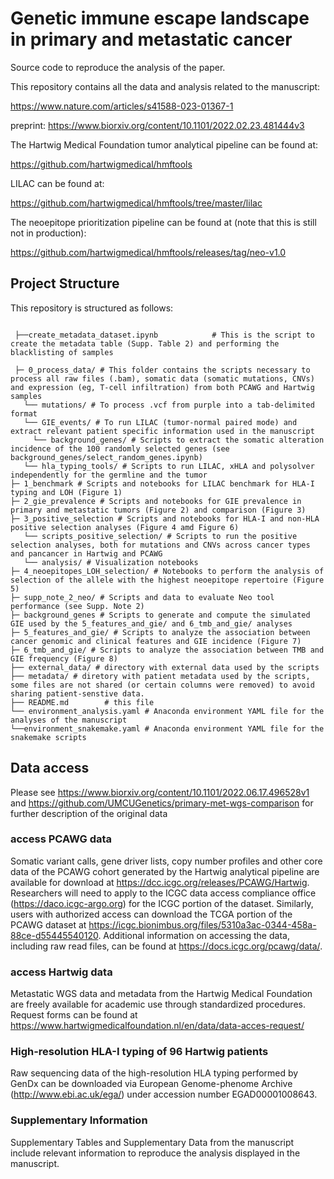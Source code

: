 # Genetic immune escape landscape in primary and metastatic cancer
Source code to reproduce the analysis of the paper. 


This repository contains all the data and analysis related to the manuscript:

https://www.nature.com/articles/s41588-023-01367-1

preprint: https://www.biorxiv.org/content/10.1101/2022.02.23.481444v3

The Hartwig Medical Foundation tumor analytical pipeline can be found at: 

https://github.com/hartwigmedical/hmftools

LILAC can be found at: 

https://github.com/hartwigmedical/hmftools/tree/master/lilac

The neoepitope prioritization pipeline can be found at (note that this is still not in production): 

https://github.com/hartwigmedical/hmftools/releases/tag/neo-v1.0

## Project Structure

This repository is structured as follows:

```shell

 ├──create_metadata_dataset.ipynb            # This is the script to create the metadata table (Supp. Table 2) and performing the blacklisting of samples
 
 ├─ 0_process_data/ # This folder contains the scripts necessary to process all raw files (.bam), somatic data (somatic mutations, CNVs) and expression (eg, T-cell infiltration) from both PCAWG and Hartwig samples
   └── mutations/ # To process .vcf from purple into a tab-delimited format
   └── GIE_events/ # To run LILAC (tumor-normal paired mode) and extract relevant patient specific information used in the manuscript
     └── background_genes/ # Scripts to extract the somatic alteration incidence of the 100 randomly selected genes (see background_genes/select_random_genes.ipynb)
   └── hla_typing_tools/ # Scripts to run LILAC, xHLA and polysolver independently for the germline and the tumor
├─ 1_benchmark # Scripts and notebooks for LILAC benchmark for HLA-I typing and LOH (Figure 1)
├─ 2_gie_prevalence # Scripts and notebooks for GIE prevalence in primary and metastatic tumors (Figure 2) and comparison (Figure 3)
├─ 3_positive_selection # Scripts and notebooks for HLA-I and non-HLA positive selection analyses (Figure 4 amd Figure 6)
   └── scripts_positive_selection/ # Scripts to run the positive selection analyses, both for mutations and CNVs across cancer types and pancancer in Hartwig and PCAWG
   └── analysis/ # Visualization notebooks
├─ 4_neoepitopes_LOH_selection/ # Notebooks to perform the analysis of selection of the allele with the highest neoepitope repertoire (Figure 5)
├─ supp_note_2_neo/ # Scripts and data to evaluate Neo tool performance (see Supp. Note 2)
├─ background_genes # Scripts to generate and compute the simulated GIE used by the 5_features_and_gie/ and 6_tmb_and_gie/ analyses 
├─ 5_features_and_gie/ # Scripts to analyze the association between cancer genomic and clinical features and GIE incidence (Figure 7)
├─ 6_tmb_and_gie/ # Scripts to analyze the association between TMB and GIE frequency (Figure 8)
├── external_data/ # directory with external data used by the scripts
├── metadata/ # diretory with patient metadata used by the scripts, some files are not shared (or certain columns were removed) to avoid sharing patient-senstive data. 
├── README.md        # this file
└── environment_analysis.yaml # Anaconda environment YAML file for the analyses of the manuscript
└──environment_snakemake.yaml # Anaconda environment YAML file for the snakemake scripts
```

## Data access

Please see https://www.biorxiv.org/content/10.1101/2022.06.17.496528v1 and
https://github.com/UMCUGenetics/primary-met-wgs-comparison for further description of the original data

### access PCAWG data
Somatic variant calls, gene driver lists, copy number profiles and other core data of the PCAWG cohort generated by the Hartwig analytical pipeline are available for download at https://dcc.icgc.org/releases/PCAWG/Hartwig. Researchers will need to apply to the ICGC data access compliance office (https://daco.icgc-argo.org) for the ICGC portion of the dataset. Similarly, users with authorized access can download the TCGA portion of the PCAWG dataset at https://icgc.bionimbus.org/files/5310a3ac-0344-458a-88ce-d55445540120. Additional information on accessing the data, including raw read files, can be found at https://docs.icgc.org/pcawg/data/.

### access Hartwig data
Metastatic WGS data and metadata from the Hartwig Medical Foundation are freely available for academic use through standardized procedures. Request forms can be found at https://www.hartwigmedicalfoundation.nl/en/data/data-acces-request/

### High-resolution HLA-I typing of 96 Hartwig patients

Raw sequencing data of the high-resolution HLA typing performed by GenDx can be downloaded via European Genome-phenome Archive (http://www.ebi.ac.uk/ega/) under accession number EGAD00001008643. 

### Supplementary Information

Supplementary Tables and Supplementary Data from the manuscript include relevant information to reproduce the analysis displayed in the manuscript. 

 
